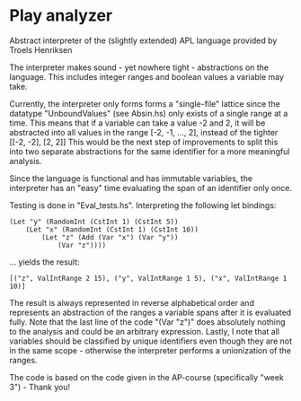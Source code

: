 # Play analyzer 
Abstract interpreter of the (slightly extended) APL language provided by Troels Henriksen

The interpreter makes sound - yet nowhere tight - abstractions on the language.
This includes integer ranges and boolean values a variable may take.

Currently, the interpreter only forms forms a "single-file" lattice since the datatype "UnboundValues" (see Absin.hs) only exists of a single range at a time.
This means that if a variable can take a value -2 and 2, it will be abstracted into all values in the range [-2, -1, ..., 2], instead of the tighter [[-2, -2], [2, 2]]
This would be the next step of improvements to split this into two separate abstractions for the same identifier for a more meaningful analysis.

Since the language is functional and has immutable variables, the interpreter has an "easy" time evaluating the span of an identifier only once.

Testing is done in "Eval_tests.hs". Interpreting the following let bindings:

    (Let "y" (RandomInt (CstInt 1) (CstInt 5)) 
        (Let "x" (RandomInt (CstInt 1) (CstInt 10)) 
            (Let "z" (Add (Var "x") (Var "y"))
                (Var "z")))) 

... yields the result:            

    [("z", ValIntRange 2 15), ("y", ValIntRange 1 5), ("x", ValIntRange 1 10)]

The result is always represented in reverse alphabetical order and represents an abstraction of the ranges a variable spans after it is evaluated fully.
Note that the last line of the code "(Var "z")" does absolutely nothing to the analysis and could be an arbitrary expression.
Lastly, I note that all variables should be classified by unique identifiers even though they are not in the same scope - otherwise the interpreter performs a unionization of the ranges.

The code is based on the code given in the AP-course (specifically "week 3") - Thank you!
